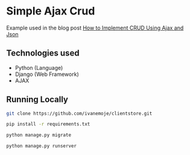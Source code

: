 # Simple Ajax Crud

Example used in the blog post [How to Implement CRUD Using Ajax and Json](https://simpleisbetterthancomplex.com/tutorial/2016/11/15/how-to-implement-a-crud-using-ajax-and-json.html)

## Technologies used
 - Python (Language)
 - Django (Web Framework)
 - AJAX
 
## Running Locally

```bash
git clone https://github.com/ivanemoje/clientstore.git
```

```bash
pip install -r requirements.txt
```

```bash
python manage.py migrate
```

```bash
python manage.py runserver
```
